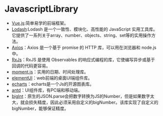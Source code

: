 # JavascriptLibrary 

* [Vue.js](https://cn.vuejs.org/):简单易学的前端框架。
* [Lodash](https://www.lodashjs.com/):Lodash 是一个一致性、模块化、高性能的 JavaScript 实用工具库。它提供了一系列关于array、number、objects、string、set等的实用操作方法。
* [Axios](http://www.axios-js.com/)：Axios 是一个基于 promise 的 HTTP 库，可以用在浏览器和 node.js 中。
* [RxJs](https://cn.rx.js.org/)：RxJS 是使用 Observables 的响应式编程的库，它使编写异步或基于回调的代码更容易。
* [moment.js](http://momentjs.cn/)：实用的日期、时间处理库。
* [elementUI](https://element.eleme.io/#/zh-CN)：web前端的桌面UI端组件库。
* [echarts](https://echarts.apache.org/zh/index.html)：echarts是一个Js的开源图表库。
* [antd](https://ant.design/index-cn)：UI组件库，有PC端和移动端。
* [bigInt](https://github.com/sidorares/json-bigint)：原生的JSON.parse会把数字转换为JS的Number，但是如果数字太大，就会损失精度，因此必须采用自定义的bigNumber。该库实现了自定义的bigNumber，能够保证精度。
